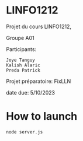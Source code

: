 # LINFO1212
Projet du cours LINFO1212, 

Groupe A01

Participants:
```
Joye Tanguy
Kalish Alaric
Preda Patrick
```
Projet préparatoire: FixLLN

date due: 5/10/2023

<!-- make a title woth the name: Launch -->
# How to launch
```
node server.js
```